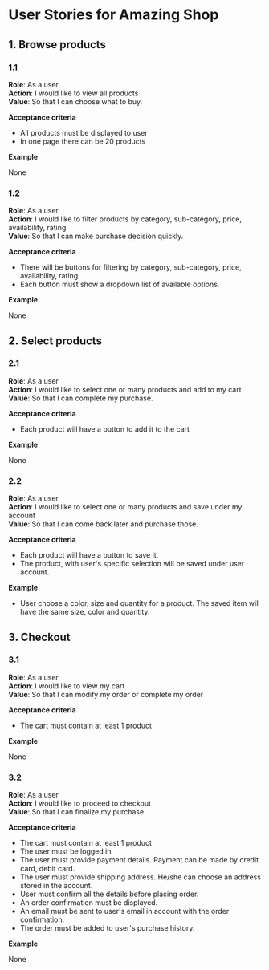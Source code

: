 # User Stories for Amazing Shop

## 1. Browse products

### 1.1

**Role**: As a user<br>
**Action**: I would like to view all products<br>
**Value**: So that I can choose what to buy.<br>

**Acceptance criteria**

- All products must be displayed to user
- In one page there can be 20 products

**Example**

None

### 1.2

**Role**: As a user<br>
**Action**: I would like to filter products by category, sub-category, price,
  availability, rating<br>
**Value**: So that I can make purchase decision quickly.<br>

**Acceptance criteria**

- There will be buttons for filtering by category, sub-category, price,
  availability, rating.  
- Each button must show a dropdown list of available options.

**Example**

None

## 2. Select products

### 2.1

**Role**: As a user<br>
**Action**: I would like to select one or many products and add to my cart<br>
**Value**: So that I can complete my purchase.<br>

**Acceptance criteria**

- Each product will have a button to add it to the cart

**Example**

None

### 2.2

**Role**: As a user<br>
**Action**: I would like to select one or many products and save under my
account<br>
**Value**: So that I can come back later and purchase those.<br>

**Acceptance criteria**

- Each product will have a button to save it.
- The product, with user's specific selection will be saved under user account.

**Example**

- User choose a color, size and quantity for a product. The saved item will have
the same size, color and quantity.

## 3. Checkout

### 3.1

**Role**: As a user<br>
**Action**: I would like to view my cart<br>
**Value**: So that I can modify my order or complete my order<br>

**Acceptance criteria**

- The cart must contain at least 1 product

**Example**

None

### 3.2

**Role**: As a user<br>
**Action**: I would like to proceed to checkout<br>
**Value**: So that I can finalize my purchase.<br>

**Acceptance criteria**

- The cart must contain at least 1 product
- The user must be logged in
- The user must provide payment details. Payment can be made by credit card,
  debit card.
- The user must provide shipping address. He/she can choose an address stored in
the account.
- User must confirm all the details before placing order.
- An order confirmation must be displayed.
- An email must be sent to user's email in account with the order confirmation.
- The order must be added to user's purchase history.

**Example**

None


